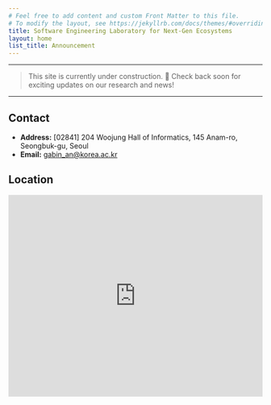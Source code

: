 ```yaml
---
# Feel free to add content and custom Front Matter to this file.
# To modify the layout, see https://jekyllrb.com/docs/themes/#overriding-theme-defaults
title: Software Engineering Laboratory for Next-Gen Ecosystems
layout: home
list_title: Announcement
---
```


---

> This site is currently under construction. 👷 Check back soon for exciting updates on our research and news!

---

## Contact

- **Address:** [02841] 204 Woojung Hall of Informatics, 145 Anam-ro, Seongbuk-gu, Seoul
- **Email:** gabin_an@korea.ac.kr


## Location

<iframe src="https://www.google.com/maps/embed?pb=!1m18!1m12!1m3!1d3161.723213416194!2d127.02585187715978!3d37.58513487203372!2m3!1f0!2f0!3f0!3m2!1i1024!2i768!4f13.1!3m3!1m2!1s0x357cbcbaa67c853d%3A0x66a4f0cf5e431e8e!2z6rOg66Ck64yA7ZWZ6rWQIOyasOygleygleuztOq0gA!5e0!3m2!1sko!2skr!4v1756305836371!5m2!1sko!2skr" width="100%" height="400" style="border:0;" allowfullscreen="" loading="lazy" referrerpolicy="no-referrer-when-downgrade"></iframe>